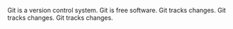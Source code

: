 Git is a version control system.
Git is free software.
Git tracks changes.
Git tracks changes.
Git tracks changes.

